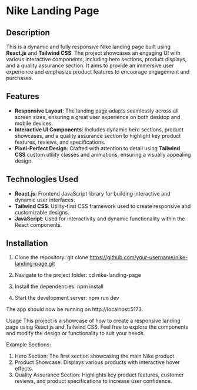 # Nike Landing Page

## Description
This is a dynamic and fully responsive Nike landing page built using **React.js** and **Tailwind CSS**. The project showcases an engaging UI with various interactive components, including hero sections, product displays, and a quality assurance section. It aims to provide an immersive user experience and emphasize product features to encourage engagement and purchases.

## Features
- **Responsive Layout**: The landing page adapts seamlessly across all screen sizes, ensuring a great user experience on both desktop and mobile devices.
- **Interactive UI Components**: Includes dynamic hero sections, product showcases, and a quality assurance section to highlight key product features, reviews, and specifications.
- **Pixel-Perfect Design**: Crafted with attention to detail using **Tailwind CSS** custom utility classes and animations, ensuring a visually appealing design.
  
## Technologies Used
- **React.js**: Frontend JavaScript library for building interactive and dynamic user interfaces.
- **Tailwind CSS**: Utility-first CSS framework used to create responsive and customizable designs.
- **JavaScript**: Used for interactivity and dynamic functionality within the React components.

## Installation

1. Clone the repository:
git clone https://github.com/your-username/nike-landing-page.git
   
3. Navigate to the project folder:
cd nike-landing-page

4. Install the dependencies:
npm install

6. Start the development server:
npm run dev

The app should now be running on http://localhost:5173.

Usage
This project is a showcase of how to create a responsive landing page using React.js and Tailwind CSS. Feel free to explore the components and modify the design or functionality to suit your needs.

Example Sections:

1. Hero Section: The first section showcasing the main Nike product.
2. Product Showcase: Displays various products with interactive hover effects.
3. Quality Assurance Section: Highlights key product features, customer reviews, and product specifications to increase user confidence.


   

